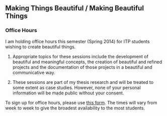 ## Making Things Beautiful / Making Beautiful Things

### Office Hours

I am holding office hours this semester (Spring 2014) for ITP students wishing to create beautiful things.

1. Appropriate topics for these sessions include the development of beautiful and meaningful concepts, the creation of beautiful and refined projects and the documentation of those projects in a beautiful and communicative way.

2. These sessions are part of my thesis research and will be treated to some extent as case studies. However, none of your personal information will be made public without your consent.

To sign up for office hours, please use [this form](scottgarner.youcanbook.me). The times will vary from week to week to give the broadest availability to the most students.
